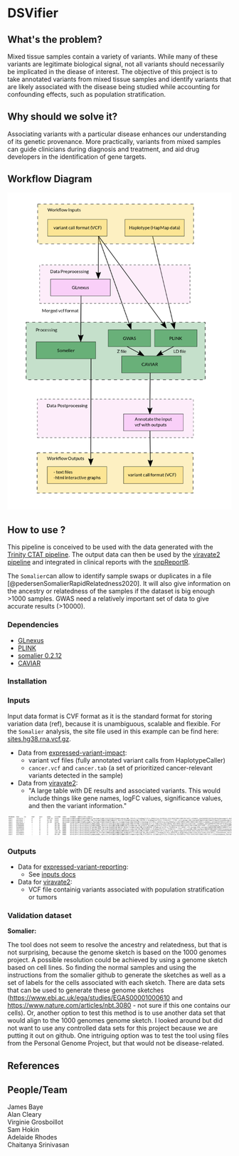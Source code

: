 # DSVifier
## What's the problem?
Mixed tissue samples contain a variety of variants.
While many of these variants are legitimate biological signal, not all variants should necessarily be implicated in the diease of interest.
The objective of this project is to take annotated variants from mixed tissue samples and identify variants that are likely associated with the disease being studied while accounting for confounding effects, such as population stratification.

## Why should we solve it?
Associating variants with a particular disease enhances our understanding of its genetic provenance.
More practically, variants from mixed samples can guide clinicians during diagnosis and treatment, and aid drug developers in the identification of gene targets.

## Workflow Diagram
![Workflow Diagram](images/workflow_v5.png "Workflow Diagram")

## How to use ?
This pipeline is conceived to be used with the data generated with the [Trinity CTAT pipeline](https://github.com/collaborativebioinformatics/expressed-variant-impact). The output data can then be used by the [viravate2 pipeline](https://github.com/collaborativebioinformatics/viravate2) and integrated in clinical reports with the [snpReportR](https://github.com/collaborativebioinformatics/expressed-variant-reporting). 

The `Somalier`can allow to identify sample swaps or duplicates in a file [@pedersenSomalierRapidRelatedness2020]. It will also give information on the ancestry or relatedness of the samples if the dataset is big enough >1000 samples.
GWAS need a relatively important set of data to give accurate results (>10000).



### Dependencies
* [GLnexus](https://github.com/dnanexus-rnd/GLnexus)
* [PLINK](http://zzz.bwh.harvard.edu/plink/)
* [somalier 0.2.12](https://github.com/brentp/somalier)
* [CAVIAR](http://genetics.cs.ucla.edu/caviar/manual.html)

### Installation

### Inputs
Input data format is CVF format as it is the standard format for storing variation data (ref), because it is unambiguous, scalable and flexible.
For the `Somalier` analysis, the site file used in this example can be find here: [sites.hg38.rna.vcf.gz](https://github.com/brentp/somalier/files/4566475/sites.hg38.rna.vcf.gz).
* Data from [expressed-variant-impact](https://github.com/collaborativebioinformatics/expressed-variant-impact):
  * variant vcf files (fully annotated variant calls from HaplotypeCaller)
  * `cancer.vcf` and `cancer.tab` (a set of prioritized cancer-relevant variants detected in the sample)
* Data from [viravate2](https://github.com/collaborativebioinformatics/viravate2):
  * "A large table with DE results and associated variants. This would include things like gene names, logFC values, significance values, and then the variant information."

![Example of an input .vcf file](images/sample_vcf.png "sample of a .vcf file")

### Outputs
* Data for [expressed-variant-reporting](https://github.com/collaborativebioinformatics/expressed-variant-reporting):
  * See [inputs docs](https://docs.google.com/spreadsheets/d/1pcB_bI_83B__sJ_Qw3tYDUhAYTz7Bh9SBvxjMzd8L4U/edit#gid=0)
* Data for [viravate2](https://github.com/collaborativebioinformatics/viravate2):
  * VCF file containig variants associated with population stratification or tumors

### Validation dataset
**Somalier:**

The tool does not seem to resolve the ancestry and relatedness, but that is not surprising, because the genome sketch is based on the 1000 genomes project.
A possible resolution could be achieved by using a genome sketch based on cell lines. So finding the normal samples and using the instructions from the somalier github to generate the sketches as well as a set of labels for the cells associated with each sketch.
There are data sets that can be used to generate these genome sketches (https://www.ebi.ac.uk/ega/studies/EGAS00001000610 and https://www.nature.com/articles/nbt.3080 - not sure if this one contains our cells). 
Or, another option to test this method is to use another data set that would align to the 1000 genomes genome sketch.  I looked around but did not want to use any controlled data sets for this project because we are putting it out on github.  One intriguing option was to test the tool using files from the Personal Genome Project, but that would not be disease-related.



## References


## People/Team
James Baye  
Alan Cleary  
Virginie Grosboillot  
Sam Hokin  
Adelaide Rhodes  
Chaitanya Srinivasan  
